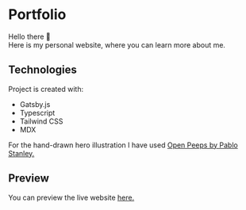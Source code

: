 # Portfolio

Hello there 👋<br/>
Here is my personal website, where you can learn more about me.

## Technologies

Project is created with:

- Gatsby.js
- Typescript
- Tailwind CSS
- MDX

For the hand-drawn hero illustration I have used [Open Peeps by Pablo Stanley.](https://www.openpeeps.com/)

## Preview

You can preview the live website [here.](https://m-malinowski.me/)
